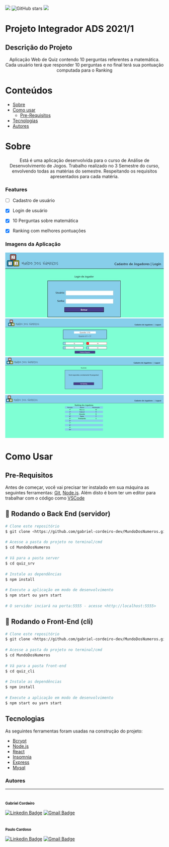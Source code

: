 <img src="https://img.shields.io/badge/MundoDosNumeros-v2.0.1-brightgreen"/> ![GitHub stars](https://img.shields.io/github/stars/gabriel-cordeiro-dev/MundoDosNumeros) <img src="https://img.shields.io/badge/Contribuitors-2-red"/>

# Projeto Integrador ADS 2021/1
 ## Descrição do Projeto
<p align="center">Aplicação Web de Quiz contendo 10 perguntas referentes a matemática.
Cada usuário terá que responder 10 perguntas e no final terá sua pontuação computada para o Ranking
</p>

Conteúdos
=================

   * [Sobre](#Sobre)
   * [Como usar](#como-usar)
      * [Pre-Requisitos](#pre-requisitos)
   * [Tecnologias](#Tecnologias)
   * [Autores](#Autores)

# Sobre

<p align="center">
    Está é uma aplicação desenvolvida para o curso de Análise de Desenvolvimento de Jogos.
    Trabalho realizado no 3 Semestre do curso, envolvendo todas as matérias do semestre.
    Respeitando os requisitos apresentados para cada matéria.
</p>


### Features

- [ ] Cadastro de usuário
- [x] Login de usuário
- [x] 10 Perguntas sobre matemática
- [x] Ranking com melhores pontuações


### Imagens da Aplicação

<img src="telaLogin1.png"/>
<img src="telaPerguntas.png"/>
<img src="telaResultado.png"/>
<img src="telaRanking.png"/>

# Como Usar
## Pre-Requisitos

Antes de começar, você vai precisar ter instalado em sua máquina as seguintes ferramentas:
[Git](https://git-scm.com), [Node.js](https://nodejs.org/en/). 
Além disto é bom ter um editor para trabalhar com o código como [VSCode](https://code.visualstudio.com/)

## 🎲 Rodando o Back End (servidor)

```bash
# Clone este repositório
$ git clone <https://github.com/gabriel-cordeiro-dev/MundoDosNumeros.git>

# Acesse a pasta do projeto no terminal/cmd
$ cd MundoDosNumeros

# Vá para a pasta server
$ cd quiz_srv

# Instale as dependências
$ npm install

# Execute a aplicação em modo de desenvolvimento
$ npm start ou yarn start

# O servidor inciará na porta:5555 - acesse <http://localhost:5555>
```

## 🎲 Rodando o Front-End (cli)

```bash
# Clone este repositório
$ git clone <https://github.com/gabriel-cordeiro-dev/MundoDosNumeros.git>

# Acesse a pasta do projeto no terminal/cmd
$ cd MundoDosNumeros

# Vá para a pasta front-end
$ cd quiz_cli

# Instale as dependências
$ npm install

# Execute a aplicação em modo de desenvolvimento
$ npm start ou yarn start


```

## Tecnologias

As seguintes ferramentas foram usadas na construção do projeto:

- [Bcrypt](https://www.npmjs.com/package/bcrypt)
- [Node.js](https://nodejs.org/en/)
- [React](https://pt-br.reactjs.org/)
- [Insomnia](https://insomnia.rest/)
- [Express](https://expressjs.com/pt-br/)
- [Mysql](https://www.mysql.com/)


### Autores
---

<a href="https://github.com/gabriel-cordeiro-dev">
 <img style="border-radius: 50%;" src="https://avatars.githubusercontent.com/u/61247355?v=4" width="100px;" alt=""/>
 <br />
 <sub><b>Gabriel Cordeiro</b></sub></a> <a href="https://github.com/gabriel-cordeiro-dev" title="CursoADS"></a>

[![Linkedin Badge](https://img.shields.io/badge/-Gabriel-blue?style=flat-square&logo=Linkedin&logoColor=white&link=https://www.linkedin.com/in/gabriel-cordeiro-033641144/)](https://www.linkedin.com/in/gabriel-cordeiro-033641144/) 
[![Gmail Badge](https://img.shields.io/badge/-gabriel.cord18@gmail.com-c14438?style=flat-square&logo=Gmail&logoColor=white&link=mailto:gabriel.cord18@gmail.com)](mailto:gabriel.cord18@gmail.com)

<a href="https://github.com/pauloegidiocardoso">
 <img style="border-radius: 50%;" src="https://avatars.githubusercontent.com/u/64991125?v=4" width="100px;" alt=""/>
 <br />
 <sub><b>Paulo Cardoso</b></sub></a> <a href="https://github.com/pauloegidiocardoso" title="CursoADS"></a>

[![Linkedin Badge](https://img.shields.io/badge/-Paulo-blue?style=flat-square&logo=Linkedin&logoColor=white&link=https://www.linkedin.com/in/paulocardoso65131/)](https://www.linkedin.com/in/paulocardoso65131/) 
[![Gmail Badge](https://img.shields.io/badge/-pauloegidiocardoso@gmail.com-c14438?style=flat-square&logo=Gmail&logoColor=white&link=mailto:pauloegidiocardoso@gmail.com)](mailto:pauloegidiocardoso@gmail.com)
